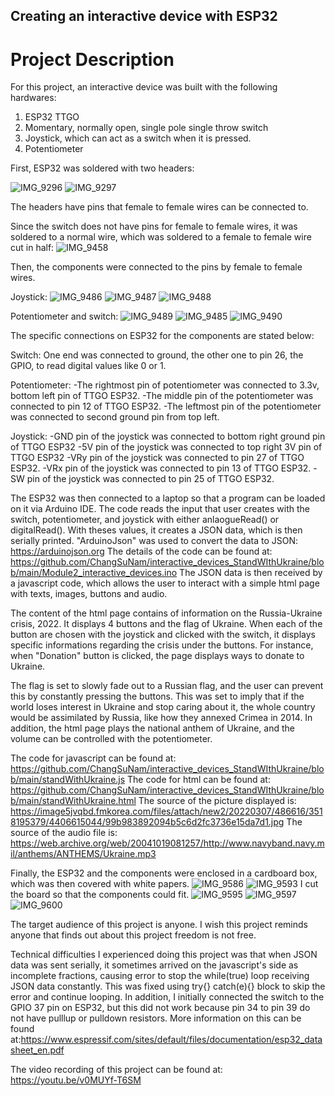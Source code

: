 ## Creating an interactive device with ESP32



# Project Description
  
  
  For this project, an interactive device was built with the following hardwares:
1. ESP32 TTGO
2.  Momentary, normally open, single pole single throw switch
3.  Joystick, which can act as a switch when it is pressed.
4. Potentiometer

First, ESP32 was soldered with two headers:

![IMG_9296](https://user-images.githubusercontent.com/25335750/157591450-5bb7082d-62ea-4182-aee3-8adc3043146f.jpg)
![IMG_9297](https://user-images.githubusercontent.com/25335750/157591470-e4a156c7-a188-4565-bdce-cf481e4a7fb5.jpg)

The headers have pins that female to female wires can be connected to. 

Since the switch does not have pins for female to female wires, it was soldered to a normal wire, which was soldered to a female to female wire cut in half: 
![IMG_9458](https://user-images.githubusercontent.com/25335750/157594343-11e98873-98cc-49e9-a082-59edf0dc6f4e.jpg)

Then, the components were connected to the pins by female to female wires.

Joystick:
![IMG_9486](https://user-images.githubusercontent.com/25335750/157594360-4b057f64-07ac-4b9b-890d-3768ba020dce.jpg)
![IMG_9487](https://user-images.githubusercontent.com/25335750/157594393-d5a0af47-c9df-4d40-a478-df3bdb75e099.jpg)
![IMG_9488](https://user-images.githubusercontent.com/25335750/157594401-433cdcc9-b28d-4662-b8b8-21fbbcc8b992.jpg)

Potentiometer and switch:
![IMG_9489](https://user-images.githubusercontent.com/25335750/157594447-7f0299bf-c971-4913-9d17-adbb776f36f7.jpg)
![IMG_9485](https://user-images.githubusercontent.com/25335750/157594452-dee4bb7b-9b75-4d47-8f39-82c4396cfa1a.jpg)
![IMG_9490](https://user-images.githubusercontent.com/25335750/157594529-29b1d360-3c73-4676-965b-4c7582e3aa15.jpg)

The specific connections on ESP32 for the components are stated below:

Switch: One end was connected to ground, the other one to pin 26, the GPIO, to read digital values like 0 or 1.

Potentiometer: -The rightmost pin of potentiometer was connected to 3.3v, bottom left pin of TTGO ESP32.
		           -The middle pin of the potentiometer was connected to pin 12 of TTGO ESP32.
		           -The leftmost pin of the potentiometer was connected to second ground pin from top left.

Joystick: -GND pin of the joystick was connected to bottom right ground pin of TTGO ESP32
	        -5V pin of the joystick was connected to top right 3V pin of TTGO ESP32
	        -VRy pin of the joystick was connected to pin 27 of TTGO ESP32.
          -VRx pin of the joystick was connected to pin 13 of TTGO ESP32.
  	      -SW pin of the joystick was connected to pin 25 of TTGO ESP32.

The ESP32 was then connected to a laptop so that a program can be loaded on it via Arduino IDE. The code reads the input that user creates with the switch, potentiometer, and joystick with either anlaogueRead() or digitalRead(). With theses values, it creates a JSON data, which is then serially printed. "ArduinoJson" was used to convert the data to JSON: https://arduinojson.org 
The details of the code can be found at: https://github.com/ChangSuNam/interactive_devices_StandWIthUkraine/blob/main/Module2_interactive_devices.ino
The JSON data is then received by a javascript code, which allows the user to interact with a simple html page with texts, images, buttons and audio. 

The content of the html page contains of information on the Russia-Ukraine crisis, 2022. It displays 4 buttons and the flag of Ukraine. When each of the button are chosen with the joystick and clicked with the switch, it displays specific informations regarding the crisis under the buttons. For instance, when "Donation" button is clicked, the page displays ways to donate to Ukraine.

The flag is set to slowly fade out to a Russian flag, and the user can prevent this by constantly pressing the buttons. This was set to imply that if the world loses interest in Ukraine and stop caring about it, the whole country would be assimilated by Russia, like how they annexed Crimea in 2014. In addition, the html page plays the national anthem of Ukraine, and the volume can be controlled with the potentiometer.

The code for javascript can be found at: https://github.com/ChangSuNam/interactive_devices_StandWIthUkraine/blob/main/standWithUkraine.js
The code for html can be found at: https://github.com/ChangSuNam/interactive_devices_StandWIthUkraine/blob/main/standWithUkraine.html
The source of the picture displayed is: https://image5jvqbd.fmkorea.com/files/attach/new2/20220307/486616/3518195379/4406615044/99b983892094b5c6d2fc3736e15da7d1.jpg 
The source of the audio file is: https://web.archive.org/web/20041019081257/http://www.navyband.navy.mil/anthems/ANTHEMS/Ukraine.mp3

Finally, the ESP32 and the components were enclosed in a cardboard box, which was then covered with white papers.
![IMG_9586](https://user-images.githubusercontent.com/25335750/157601871-d4acbd95-443e-448b-916c-0fa5f7b9769d.jpg)
![IMG_9593](https://user-images.githubusercontent.com/25335750/157601900-f870193f-c181-44e6-bfd4-bb0ec865551d.jpg)
I cut the board so that the components could fit.
![IMG_9595](https://user-images.githubusercontent.com/25335750/157602383-f20b157d-5fe5-4d0d-bce3-7fcbe829338c.jpg)
![IMG_9597](https://user-images.githubusercontent.com/25335750/157602422-cba8dfb3-5dda-4969-b53c-fbfc8e404b33.jpg)
![IMG_9600](https://user-images.githubusercontent.com/25335750/157602482-b6a46e97-81a7-4021-9699-6fc5c84d24f7.jpg)

The target audience of this project is anyone. I wish this project reminds anyone that finds out about this project freedom is not free.

Technical difficulties I experienced doing this project was that when JSON data was sent serially, it sometimes arrived on the javascript's side as incomplete fractions, causing error to stop the while(true) loop receiving JSON data constantly. This was fixed using try{} catch(e){} block to skip the error and continue looping. In addition, I initially connected the switch to the GPIO 37 pin on ESP32, but this did not work because pin 34 to pin 39 do not have pulllup or pulldown resistors. More information on this can be found at:https://www.espressif.com/sites/default/files/documentation/esp32_datasheet_en.pdf

The video recording of this project can be found at: https://youtu.be/v0MUYf-T6SM






